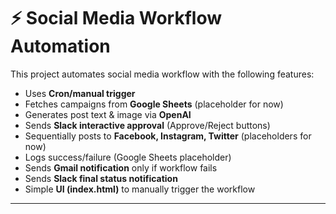 # ⚡ Social Media Workflow Automation

This project automates social media workflow with the following features:

- Uses **Cron/manual trigger**
- Fetches campaigns from **Google Sheets** (placeholder for now)
- Generates post text & image via **OpenAI**
- Sends **Slack interactive approval** (Approve/Reject buttons)
- Sequentially posts to **Facebook, Instagram, Twitter** (placeholders for now)
- Logs success/failure (Google Sheets placeholder)
- Sends **Gmail notification** only if workflow fails
- Sends **Slack final status notification**
- Simple **UI (index.html)** to manually trigger the workflow

---


